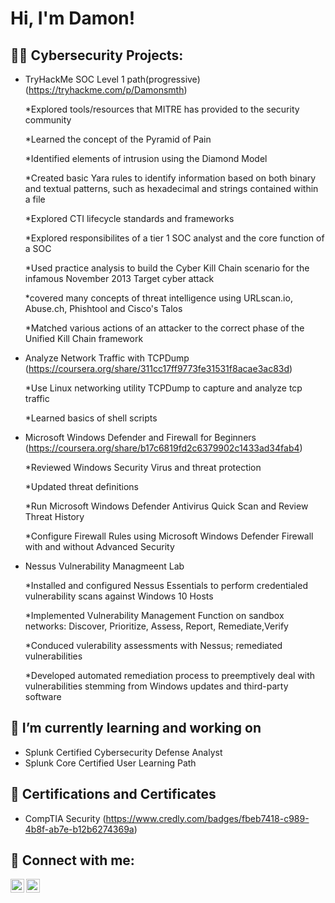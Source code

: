<h1>Hi, I'm Damon!</h1>

<h2>👨‍💻 Cybersecurity Projects:</h2>

- TryHackMe SOC Level 1 path(progressive) (https://tryhackme.com/p/Damonsmth)
  
   *Explored tools/resources that MITRE has provided to the security community

   *Learned the concept of the Pyramid of Pain

   *Identified elements of intrusion using the Diamond Model

   *Created basic Yara rules to identify information based on both binary and textual patterns, such as hexadecimal and strings contained within a file

   *Explored CTI lifecycle standards and frameworks

   *Explored responsibilites of a tier 1 SOC analyst and the core function of a SOC

   *Used practice analysis to build the Cyber Kill Chain scenario for the infamous November 2013 Target cyber attack

   *covered many concepts of threat intelligence using URLscan.io, Abuse.ch, Phishtool and Cisco's Talos
  
   *Matched various actions of an attacker to the correct phase of the Unified Kill Chain framework
  
- Analyze Network Traffic with TCPDump (https://coursera.org/share/311cc17ff9773fe31531f8acae3ac83d)

   *Use Linux networking utility TCPDump to capture and analyze tcp traffic
  
    *Learned basics of shell scripts
- Microsoft Windows Defender and Firewall for Beginners (https://coursera.org/share/b17c6819fd2c6379902c1433ad34fab4)
  
   *Reviewed Windows Security Virus and threat protection

   *Updated threat definitions

   *Run Microsoft Windows Defender Antivirus Quick Scan and Review Threat History

   *Configure Firewall Rules using Microsoft Windows Defender Firewall with and without Advanced Security
  
- Nessus Vulnerability Managmeent Lab
  
    *Installed and configured Nessus Essentials to perform credentialed vulnerability scans against
    Windows 10 Hosts
  
    *Implemented Vulnerability Management Function on sandbox networks:
        Discover, Prioritize, Assess, Report, Remediate,Verify
  
    *Conduced vulerability assessments with Nessus; remediated vulnerabilities
  
    *Developed automated remediation process to preemptively deal with vulnerabilities stemming from Windows updates and third-party software

<h2> 🔭 I’m currently learning and working on</h2>

- Splunk Certified Cybersecurity Defense Analyst
- Splunk Core Certified User Learning Path
  
<h2>📜 Certifications and Certificates</h2>

- CompTIA Security (https://www.credly.com/badges/fbeb7418-c989-4b8f-ab7e-b12b6274369a)

  
<h2> 🤳 Connect with me:</h2>



[<img align="left" alt="JoshMadakor | LinkedIn" width="22px" src="https://cdn.jsdelivr.net/npm/simple-icons@v3/icons/linkedin.svg" />][linkedin]
[<img align="left" alt="JoshMadakor | Instagram" width="22px" src="https://cdn.jsdelivr.net/npm/simple-icons@v3/icons/instagram.svg" />][instagram]


[instagram]: https://instagram.com/beyond_dame?utm_source=qr
[linkedin]: https://www.linkedin.com/in/damon-smith-5922bb19a


<!--
**joshmadakor1/joshmadakor1** is a ✨ _special_ ✨ repository because its `README.md` (this file) appears on your GitHub profile.

Here are some ideas to get you started:

- 🔭 I’m currently working on ...
- 🌱 I’m currently learning ...
- 👯 I’m looking to collaborate on ...
- 🤔 I’m looking for help with ...
- 💬 Ask me about ...
- 📫 How to reach me: ...
- 😄 Pronouns: ...
- ⚡ Fun fact: ...
-->
